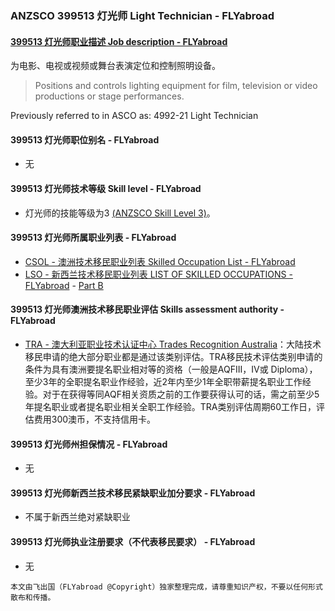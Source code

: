 ### ANZSCO 399513 灯光师 Light Technician - FLYabroad ###

#### [399513 灯光师职业描述 Job description - FLYabroad](http://www.flyabroadvisa.com/anzsco/3995.html#399513)

为电影、电视或视频或舞台表演定位和控制照明设备。

> Positions and controls lighting equipment for film, television or video productions or stage performances. 

Previously referred to in ASCO as: 
4992-21 Light Technician

#### 399513 灯光师职位别名 - FLYabroad
 
- 无

#### 399513 灯光师技术等级 Skill level - FLYabroad

- 灯光师的技能等级为3 [(ANZSCO Skill Level 3)](http://www.flyabroadvisa.com/anzsco/)。

#### 399513 灯光师所属职业列表 - FLYabroad

- [CSOL - 澳洲技术移民职业列表 Skilled Occupation List - FLYabroad](http://www.flyabroadvisa.com/sol/)
- [LSO - 新西兰技术移民职业列表 LIST OF SKILLED OCCUPATIONS - FLYabroad](http://nz.flyabroadvisa.com/lso/) - [Part B](partb)

#### 399513 灯光师澳洲技术移民职业评估 Skills assessment authority - FLYabroad

- [TRA - 澳大利亚职业技术认证中心 Trades Recognition Australia](http://www.flyabroadvisa.com/ass/tra.html)：大陆技术移民申请的绝大部分职业都是通过该类别评估。TRA移民技术评估类别申请的条件为具有澳洲要提名职业相对等的资格（一般是AQFIII，IV或 Diploma），至少3年的全职提名职业作经验，近2年内至少1年全职带薪提名职业工作经验。对于在获得等同AQF相关资质之前的工作要获得认可的话，需之前至少5年提名职业或者提名职业相关全职工作经验。TRA类别评估周期60工作日，评估费用300澳币，不支持信用卡。

#### 399513 灯光师州担保情况 - FLYabroad

- 无

#### 399513 灯光师新西兰技术移民紧缺职业加分要求 - FLYabroad

- 不属于新西兰绝对紧缺职业

#### 399513 灯光师执业注册要求（不代表移民要求） - FLYabroad

- 无

`本文由飞出国（FLYabroad @Copyright）独家整理完成，请尊重知识产权，不要以任何形式散布和传播。`